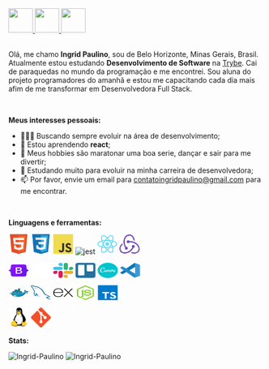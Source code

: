 <a href="https://github.com/Ingrid-Paulino" target="_blank">
  <img src="https://cdn.iconscout.com/icon/free/png-256/github-108-438008.png" width="48px" height="48px">
</a> 
<a href="https://www.linkedin.com/in/ingrid-paulino/" target="_blank">
  <img src="https://i.ibb.co/Kx2GSrT/linkedin.png" width="48px" height="48px">
</a>
<a href="https://www.instagram.com/euingridpaulino/" target="_blank">
  <img src="https://cdn.icon-icons.com/icons2/1211/PNG/512/1491579602-yumminkysocialmedia36_83067.png" width="48px" height="48px">
</a>

<br />
<br />

Olá, me chamo **Ingrid Paulino**, sou de Belo Horizonte, Minas Gerais, Brasil. Atualmente estou estudando **Desenvolvimento de Software** na <a href="https://github.com/betrybe">Trybe<a/>. 
Cai de paraquedas no mundo da programação e me encontrei. Sou aluna do projeto programadores do amanhã e estou me capacitando cada dia mais afim de me transformar em Desenvolvedora Full Stack.

<br>

**Meus interesses pessoais:**
- 👨🏽‍💻 Buscando sempre evoluir na área de desenvolvimento;
- 🌱 Estou aprendendo **react**;
- 🤔 Meus hobbies são maratonar uma boa serie, dançar e sair para me divertir;
- 💼 Estudando muito para evoluir na minha carreira de desenvolvedora;
- 📫 Por favor, envie um email para contatoingridpaulino@gmail.com para me encontrar.

<br>

 **Linguagens e ferramentas:** 
 
  
 <p align="left">
  <img src="https://raw.githubusercontent.com/devicons/devicon/master/icons/html5/html5-original.svg" alt="html5" width="40" height="40"/> 
  <img src="https://raw.githubusercontent.com/devicons/devicon/master/icons/css3/css3-original.svg" alt="css3" width="40" height="40"/>
  <img src="https://raw.githubusercontent.com/devicons/devicon/master/icons/javascript/javascript-original.svg" alt="javascript" width="40" height="40"/> 
  <img
    src="https://i.ibb.co/3sSDC6P/jest.png" alt="jest" width="40" height="40" />
  <img src="https://raw.githubusercontent.com/devicons/devicon/master/icons/react/react-original.svg" alt="react" width="40" height="40"/>
  <img src="https://raw.githubusercontent.com/devicons/devicon/master/icons/redux/redux-original.svg" alt="redux" width="40" height="40"/>
  </p>
   
   <p align="left">
     <img align="center" alt="ewe-Bootstrap" height="30" width="40" src="https://raw.githubusercontent.com/devicons/devicon/master/icons/bootstrap/bootstrap-original.svg">
  <img align="center" alt="ewe-GitHub" height="30" width="40" src="https://raw.githubusercontent.com/Delta456/Delta456/master/img/github.png">
    <img align="center" alt="ewe-Slack" height="30" width="40" src="https://raw.githubusercontent.com/devicons/devicon/master/icons/slack/slack-original.svg">
  <img align="center" alt="ewe-Trello" height="30" width="40" src="https://raw.githubusercontent.com/devicons/devicon/master/icons/trello/trello-plain.svg">
  <img align="center" alt="ewe-Canva" height="30" width="40" src="https://raw.githubusercontent.com/devicons/devicon/master/icons/canva/canva-original.svg">
   <img align="center" alt="ewe-VScode" height="30" width="40" src="https://raw.githubusercontent.com/devicons/devicon/master/icons/vscode/vscode-original.svg">
  </p>
  <p>
     <img align="center" alt="ewe-docker" height="30" width="40" src="https://raw.githubusercontent.com/devicons/devicon/master/icons/docker/docker-original.svg">
    <img align="center" alt="ewe-mysql" height="30" width="40" src="https://raw.githubusercontent.com/devicons/devicon/master/icons/mysql/mysql-original.svg">
    <img align="center" alt="ewe-express" height="30" width="40" src="https://raw.githubusercontent.com/devicons/devicon/master/icons/express/express-original.svg">
  <img align="center" alt="nodejs" height="30" width="40" src="https://raw.githubusercontent.com/devicons/devicon/master/icons/nodejs/nodejs-original.svg">
  <img align="center" alt="typescript" height="30" width="40" src="https://raw.githubusercontent.com/devicons/devicon/master/icons/typescript/typescript-original.svg">
  </p>
  
<p>
  <img src="https://raw.githubusercontent.com/devicons/devicon/master/icons/linux/linux-original.svg" alt="linux" width="40" height="40" />
  <img src="https://raw.githubusercontent.com/devicons/devicon/master/icons/git/git-original.svg" alt="git" width="40" height="40"/> 
</p>

**Stats:**
<div>
    <span>
    <img height="160em" src="https://github-readme-stats.vercel.app/api?username=Ingrid-Paulino&count_private=true&show_icons=true&theme=radical" alt="Ingrid-Paulino" />
</span>
<span>
    <img height="160em" src="https://github-readme-stats.vercel.app/api/top-langs/?username=Ingrid-Paulino&layout=compact&theme=radical" alt="Ingrid-Paulino" />
</span>
</div>


<!--
**Ingrid-Paulino/Ingrid-Paulino** is a ✨ _special_ ✨ repository because its `README.md` (this file) appears on your GitHub profile.

Here are some ideas to get you started:

- 🔭 I’m currently working on ...
- 🌱 I’m currently learning ...
- 👯 I’m looking to collaborate on ...
- 🤔 I’m looking for help with ...
- 💬 Ask me about ...
- 📫 How to reach me: ...
- 😄 Pronouns: ...
- ⚡ Fun fact: ...
-->
